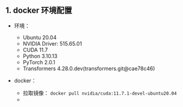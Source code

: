 ## 1. docker 环境配置

- 环境：
	- Ubuntu 20.04
	- NVIDIA Driver: 515.65.01
	- CUDA 11.7
	- Python 3.10.13
	- PyTorch 2.0.1
	- Transformers 4.28.0.dev(transformers.git@cae78c46)

- docker：
	- 拉取镜像： `docker pull nvidia/cuda:11.7.1-devel-ubuntu20.04`
	- 








